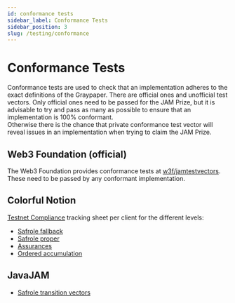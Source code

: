 ```yaml
---
id: conformance tests
sidebar_label: Conformance Tests
sidebar_position: 3
slug: /testing/conformance
---
```


# Conformance Tests

Conformance tests are used to check that an implementation adheres to the exact definitions of the Graypaper. There are official ones and unofficial test vectors. Only official ones need to be passed for the JAM Prize, but it is advisable to try and pass as many as possible to ensure that an implementation is 100% conformant.  
Otherwise there is the chance that private conformance test vector will reveal issues in an implementation when trying to claim the JAM Prize.

## Web3 Foundation (official)

The Web3 Foundation provides conformance tests at [w3f/jamtestvectors](https://github.com/w3f/jamtestvectors). These need to be passed by any conformant implementation.

## Colorful Notion

[Testnet Compliance](https://docs.google.com/spreadsheets/d/1JVt_1daKJWslCaP9hfggKQSN4aGuV_le0XkKcsrjXDc/edit?gid=0#gid=0) tracking sheet per client for the different levels:

- [Safrole fallback](https://github.com/jam-duna/jamtestnet/tree/main/data/fallback)
- [Safrole proper](https://github.com/jam-duna/jamtestnet/tree/main/data/safrole)
- [Assurances](https://github.com/jam-duna/jamtestnet/tree/main/data/assurances)
- [Ordered accumulation](https://github.com/jam-duna/jamtestnet/tree/main/data/orderedaccumulation)

## JavaJAM

- [Safrole transition vectors](https://github.com/javajamio/javajam-trace)
